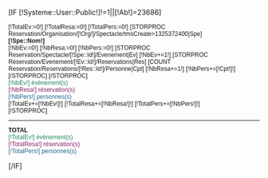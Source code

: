 [IF [!Systeme::User::Public!]!=1||[!Ab!]=23686]
	<div style="font-family:Arial;font-size:12px">
		[!TotalEv:=0!]
		[!TotalResa:=0!]
		[!TotalPers:=0!]
		[STORPROC Reservation/Organisation/[!Org!]/Spectacle/tmsCreate>1325372400|Spe]
			<div style="font-weight:bold">[!Spe::Nom!]</div>
			[!NbEv:=0!]
			[!NbResa:=0!]
			[!NbPers:=0!]
			[STORPROC Reservation/Spectacle/[!Spe::Id!]/Evenement|Ev]
				[!NbEv+=1!]
				[STORPROC Reservation/Evenement/[!Ev::Id!]/Reservations|Res]
					[COUNT Reservation/Reservations/[!Res::Id!]/Personne|Cpt]
					[!NbResa+=1!]
					[!NbPers+=[!Cpt!]!]
				[/STORPROC]
			[/STORPROC]
			<div style="color:#286">[!NbEv!] évènement(s)</div>
			<div style="color:#826">[!NbResa!] réservation(s)</div>
			<div style="color:#268">[!NbPers!] personnes(s)</div>
			[!TotalEv+=[!NbEv!]!]
			[!TotalResa+=[!NbResa!]!]
			[!TotalPers+=[!NbPers!]!]
			<br />
		[/STORPROC]
		<hr />
		<div style="font-weight:bold">TOTAL</div>
		<div style="color:#286">[!TotalEv!] évènement(s)</div>
		<div style="color:#826">[!TotalResa!] réservation(s)</div>
		<div style="color:#268">[!TotalPers!] personnes(s)</div>
	</div>


[/IF]
